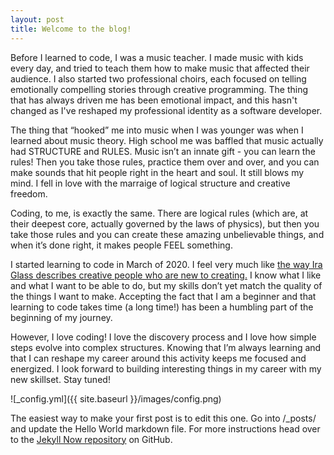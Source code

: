 ```yaml
---
layout: post
title: Welcome to the blog!
---
```


Before I learned to code, I was a music teacher. I made music with kids every day, and tried to teach them how to make music that affected their audience. I also started two professional choirs, each focused on telling emotionally compelling stories through creative programming. The thing that has always driven me has been emotional impact, and this hasn't changed as I've reshaped my professional identity as a software developer. 

The thing that “hooked” me into music when I was younger was when I learned about music theory. High school me was baffled that music actually had STRUCTURE and RULES. Music isn’t an innate gift - you can learn the rules! Then you take those rules, practice them over and over, and you can make sounds that hit people right in the heart and soul. It still blows my mind. I fell in love with the marraige of logical structure and creative freedom.

Coding, to me, is exactly the same. There are logical rules (which are, at their deepest core, actually governed by the laws of physics), but then you take those rules and you can create these amazing unbelievable things, and when it’s done right, it makes people FEEL something.

I started learning to code in March of 2020. I feel very much like [the way Ira Glass describes creative people who are new to creating.](https://vimeo.com/85040589) I know what I like and what I want to be able to do, but my skills don’t yet match the quality of the things I want to make. Accepting the fact that I am a beginner and that learning to code takes time (a long time!) has been a humbling part of the beginning of my journey.

However, I love coding! I love the discovery process and I love how simple steps evolve into complex structures. Knowing that I’m always learning and that I can reshape my career around this activity keeps me focused and energized. I look forward to building interesting things in my career with my new skillset. Stay tuned!

![_config.yml]({{ site.baseurl }}/images/config.png)

The easiest way to make your first post is to edit this one. Go into /\_posts/ and update the Hello World markdown file. For more instructions head over to the [Jekyll Now repository](https://github.com/barryclark/jekyll-now) on GitHub.
